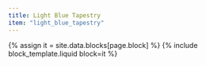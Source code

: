 ```yaml
---
title: Light Blue Tapestry
item: "light_blue_tapestry"
---
```


{% assign it = site.data.blocks[page.block] %}
{% include block_template.liquid block=it %}

